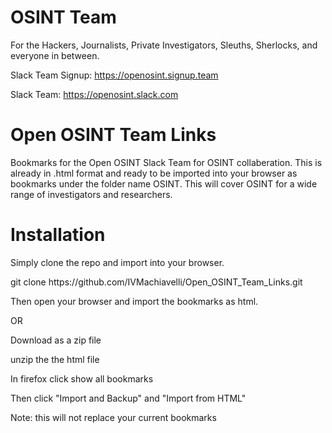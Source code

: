 # OSINT Team
For the Hackers, Journalists, Private Investigators, Sleuths, Sherlocks, and everyone in between.

Slack Team Signup: https://openosint.signup.team

Slack Team: https://openosint.slack.com

# Open OSINT Team Links
Bookmarks for the Open OSINT Slack Team for OSINT collaberation. This is already in .html format and ready to be imported into your browser as bookmarks under the folder name OSINT. This will cover OSINT for a wide range of investigators and researchers.  


# Installation
<p>Simply clone the repo and import into your browser.</p>
<p>git clone https://github.com/IVMachiavelli/Open_OSINT_Team_Links.git</p>
<p>Then open your browser and import the bookmarks as html.</p>
<p>OR</p>
<p>Download as a zip file</p>
<p>unzip the the html file</p>
<p>In firefox click show all bookmarks</p>
<p>Then click "Import and Backup" and "Import from HTML"</p> 
<p>Note: this will not replace your current bookmarks</p>
